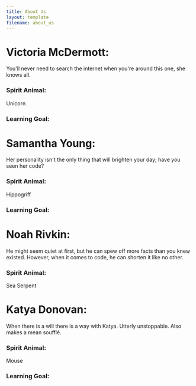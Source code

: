 ```yaml
---
title: About Us
layout: template
filename: about_us
--- 
```


# Victoria McDermott:
You'll never need to search the internet when you're around this one, she knows all. 
### Spirit Animal:
Unicorn
### Learning Goal:
  
# Samantha Young: 
Her personality isn't the only thing that will brighten your day; have you seen her code?
### Spirit Animal:
Hippogriff
### Learning Goal: 
  
# Noah Rivkin: 
He might seem quiet at first, but he can spew off more facts than you knew existed. However, when it comes to code, he can 
 shorten it like no other.
### Spirit Animal: 
Sea Serpent
 
# Katya Donovan: 
When there is a will there is a way with Katya. Utterly unstoppable. Also makes a mean soufflé.
### Spirit Animal: 
Mouse
### Learning Goal:
